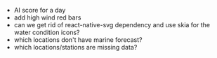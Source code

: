 - AI score for a day
- add high wind red bars
- can we get rid of react-native-svg dependency and use skia for the water condition icons?
- which locations don't have marine forecast?
- which locations/stations are missing data?
